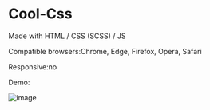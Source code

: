 # Cool-Css

Made with
HTML / CSS (SCSS) / JS

Compatible browsers:Chrome, Edge, Firefox, Opera, Safari

Responsive:no

Demo:

![image](https://user-images.githubusercontent.com/125430379/225824160-5296a1cc-ea65-443e-be99-fb78e7a5ddc3.png)
